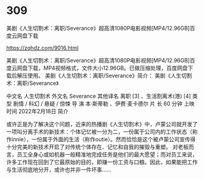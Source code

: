 # 309
美剧《人生切割术：离职/Severance》超高清1080P电影视频[MP4/12.96GB]百度云网盘下载

https://zqhdz.com/9016.html

美剧《人生切割术：离职/Severance》超高清1080P电影视频[MP4/12.96GB]百度云网盘下载，MP4视频格式，文件大小12.96GB。已做压缩处理，百度网盘下载后解压使用。
美剧《人生切割术：离职/Severance》简介：
美剧《人生切割术：离职/Severance》

中文名
人生切割术
外文名
Severance
其他译名
离职 [3]  、生活割离术(港) [4]
类    型
剧情 / 科幻 / 悬疑 / 惊悚
导    演
本·斯蒂勒 、伊费·麦卡德尔
片    长
60 分钟
上映时间
2022年2月18日
简介

或许正是为了解决这个问题，近来的热播剧《人生切割术》中，卢蒙公司就开发了一项叫分离手术的新技术：个体记忆被一分为二，一份属于公司内的工作状态（称作innie），一份属于外面的生活（称作outie）。然而恰恰是这个被卢蒙公司宣传得十分完美的新技术开启了对传统个体存在、记忆和自我的摧毁与重塑。
对老板而言，员工全身心或如机器一般精准地完成任务是他们的最大愿望；而对员工来说，许多工作现在回到了它最原始的目的，即赚一份工资与口粮。因此，如果能把工作与生活彻底地分开，或许也并非一件坏事……
